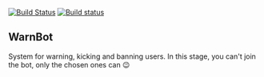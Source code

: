 [![Build Status](https://travis-ci.org/Creeperman007/WarnBot.svg)](https://travis-ci.org/Creeperman007/WarnBot) [![Build status](https://ci.appveyor.com/api/projects/status/ukac8cvppoagsghu?svg=true)](https://ci.appveyor.com/project/Creeperman007/warnbot)

## WarnBot
System for warning, kicking and banning users.
In this stage, you can't join the bot, only the chosen ones can :wink:
